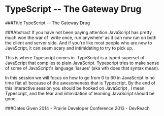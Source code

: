 TypeScript -- The Gateway Drug
==============
###Title
TypeScript -- The Gateway Drug

###Abstract
If you have not been paying attention JavaScript has pretty much won the war of 'write once, run anywhere' as it can now run on both the client and server side.  And if you're like most people who are new to JavaScript, it can seem scary and intimidating to try to pick up.
    
This is where Typescript comes in. TypeScript is a typed superset of JavaScript that compiles to plain JavaScript.  Typescript tries to make sense of some of JavaScript's language 'issues' (aka wth does that syntax mean).  
	
In this session we will focus on how to go from 0 to 60 in JavaScript in no time flat all because of the awesomeness that is Typescript. By the end of this interactive session you should be hooked on JavaScript , I mean Typescript, and the fear and intimidation of learning JavaScript should be gone.

###Dates Given
2014 - Prairie Developer Conference
2013 - DevReach 
